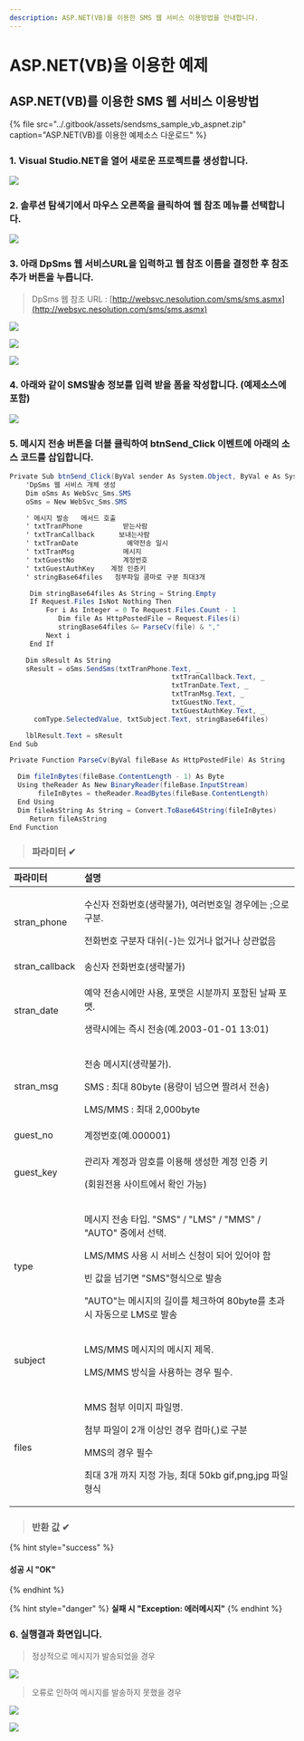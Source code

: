 ```yaml
---
description: ASP.NET(VB)를 이용한 SMS 웹 서비스 이용방법을 안내합니다.
---
```


# ASP.NET\(VB\)을 이용한 예제

## ASP.NET\(VB\)를 이용한 SMS 웹 서비스 이용방법

{% file src="../.gitbook/assets/sendsms\_sample\_vb\_aspnet.zip" caption="ASP.NET\(VB\)를 이용한 예제소스 다운로드" %}

### 1. Visual Studio.NET을 열어 새로운 프로젝트를 생성합니다.

![](../.gitbook/assets/asp_vb_1%20%282%29%20%282%29%20%282%29.png)

### 2. 솔루션 탐색기에서 마우스 오른쪽을 클릭하여 웹 참조 메뉴를 선택합니다.

![](../.gitbook/assets/asp_vb_2%20%282%29%20%282%29%20%282%29.png)

### 3. 아래 DpSms 웹 서비스URL을 입력하고 웹 참조 이름을 결정한 후 참조 추가 버튼을 누릅니다.

> DpSms 웹 참조 URL : [http://websvc.nesolution.com/sms/sms.asmx](http://websvc.nesolution.com/sms/sms.asmx)​

![](../.gitbook/assets/asp_vb_3%20%282%29%20%282%29%20%282%29%20%281%29.png)

![](../.gitbook/assets/asp_vb_4%20%282%29%20%282%29%20%282%29.png)

![](../.gitbook/assets/asp_vb_5%20%282%29%20%282%29%20%282%29%20%281%29.png)

### 4. 아래와 같이 SMS발송 정보를 입력 받을 폼을 작성합니다. \(예제소스에 포함\)

![](../.gitbook/assets/asp_vb_6%20%282%29%20%282%29%20%282%29.png)

### 5. 메시지 전송 버튼을 더블 클릭하여 btnSend\_Click 이벤트에 아래의 소스 코드를 삽입합니다.

```csharp
Private Sub btnSend_Click(ByVal sender As System.Object, ByVal e As System.EventArgs) Handles btnSend.Click
    'DpSms 웹 서비스 개체 생성
    Dim oSms As WebSvc_Sms.SMS
    oSms = New WebSvc_Sms.SMS

    ' 메시지 발송   메서드 호출
    ' txtTranPhone          받는사람
    ' txtTranCallback      보내는사람
    ' txtTranDate            예약전송 일시
    ' txtTranMsg            메시지
    ' txtGuestNo            계정번호
    ' txtGuestAuthKey    계정 인증키
    ' stringBase64files   첨부파일 콤마로 구분 최대3개

     Dim stringBase64files As String = String.Empty
     If Request.Files IsNot Nothing Then
         For i As Integer = 0 To Request.Files.Count - 1
            Dim file As HttpPostedFile = Request.Files(i)
            stringBase64files &= ParseCv(file) & ","
         Next i
     End If

    Dim sResult As String
    sResult = oSms.SendSms(txtTranPhone.Text, _
                                        txtTranCallback.Text, _
                                        txtTranDate.Text, _
                                        txtTranMsg.Text, _
                                        txtGuestNo.Text, _
                                        txtGuestAuthKey.Text, _
      comType.SelectedValue, txtSubject.Text, stringBase64files)

    lblResult.Text = sResult
End Sub

Private Function ParseCv(ByVal fileBase As HttpPostedFile) As String

  Dim fileInBytes(fileBase.ContentLength - 1) As Byte
  Using theReader As New BinaryReader(fileBase.InputStream)
       fileInBytes = theReader.ReadBytes(fileBase.ContentLength)
  End Using
  Dim fileAsString As String = Convert.ToBase64String(fileInBytes)
     Return fileAsString
End Function
```

> ### **파라미터** ✔

<table>
  <thead>
    <tr>
      <th style="text-align:left"><b>&#xD30C;&#xB77C;&#xBBF8;&#xD130;</b>
      </th>
      <th style="text-align:left"><b>&#xC124;&#xBA85;</b>
      </th>
    </tr>
  </thead>
  <tbody>
    <tr>
      <td style="text-align:left">stran_phone</td>
      <td style="text-align:left">
        <p>&#xC218;&#xC2E0;&#xC790; &#xC804;&#xD654;&#xBC88;&#xD638;(&#xC0DD;&#xB7B5;&#xBD88;&#xAC00;),
          &#xC5EC;&#xB7EC;&#xBC88;&#xD638;&#xC77C; &#xACBD;&#xC6B0;&#xC5D0;&#xB294;
          ;&#xC73C;&#xB85C; &#xAD6C;&#xBD84;.</p>
        <p>&#xC804;&#xD654;&#xBC88;&#xD638; &#xAD6C;&#xBD84;&#xC790; &#xB300;&#xC26C;(-)&#xB294;
          &#xC788;&#xAC70;&#xB098; &#xC5C6;&#xAC70;&#xB098; &#xC0C1;&#xAD00;&#xC5C6;&#xC74C;</p>
      </td>
    </tr>
    <tr>
      <td style="text-align:left">stran_callback</td>
      <td style="text-align:left">&#xC1A1;&#xC2E0;&#xC790; &#xC804;&#xD654;&#xBC88;&#xD638;(&#xC0DD;&#xB7B5;&#xBD88;&#xAC00;)</td>
    </tr>
    <tr>
      <td style="text-align:left">stran_date</td>
      <td style="text-align:left">
        <p>&#xC608;&#xC57D; &#xC804;&#xC1A1;&#xC2DC;&#xC5D0;&#xB9CC; &#xC0AC;&#xC6A9;,
          &#xD3EC;&#xB9F7;&#xC740; &#xC2DC;&#xBD84;&#xAE4C;&#xC9C0; &#xD3EC;&#xD568;&#xB41C;
          &#xB0A0;&#xC9DC; &#xD3EC;&#xB9F7;.</p>
        <p>&#xC0DD;&#xB7B5;&#xC2DC;&#xC5D0;&#xB294; &#xC989;&#xC2DC; &#xC804;&#xC1A1;(&#xC608;.2003-01-01
          13:01)</p>
      </td>
    </tr>
    <tr>
      <td style="text-align:left">stran_msg</td>
      <td style="text-align:left">
        <p>&#xC804;&#xC1A1; &#xBA54;&#xC2DC;&#xC9C0;(&#xC0DD;&#xB7B5;&#xBD88;&#xAC00;).</p>
        <p>SMS : &#xCD5C;&#xB300; 80byte (&#xC6A9;&#xB7C9;&#xC774; &#xB118;&#xC73C;&#xBA74;
          &#xC9E4;&#xB824;&#xC11C; &#xC804;&#xC1A1;)</p>
        <p>LMS/MMS : &#xCD5C;&#xB300; 2,000byte</p>
      </td>
    </tr>
    <tr>
      <td style="text-align:left">guest_no</td>
      <td style="text-align:left">&#xACC4;&#xC815;&#xBC88;&#xD638;(&#xC608;.000001)</td>
    </tr>
    <tr>
      <td style="text-align:left">guest_key</td>
      <td style="text-align:left">
        <p>&#xAD00;&#xB9AC;&#xC790; &#xACC4;&#xC815;&#xACFC; &#xC554;&#xD638;&#xB97C;
          &#xC774;&#xC6A9;&#xD574; &#xC0DD;&#xC131;&#xD55C; &#xACC4;&#xC815; &#xC778;&#xC99D;
          &#xD0A4;</p>
        <p>(&#xD68C;&#xC6D0;&#xC804;&#xC6A9; &#xC0AC;&#xC774;&#xD2B8;&#xC5D0;&#xC11C;
          &#xD655;&#xC778; &#xAC00;&#xB2A5;)</p>
      </td>
    </tr>
    <tr>
      <td style="text-align:left">type</td>
      <td style="text-align:left">
        <p>&#xBA54;&#xC2DC;&#xC9C0; &#xC804;&#xC1A1; &#xD0C0;&#xC785;. &quot;SMS&quot;
          / &quot;LMS&quot; / &quot;MMS&quot; / &quot;AUTO&quot; &#xC911;&#xC5D0;&#xC11C;
          &#xC120;&#xD0DD;.</p>
        <p>LMS/MMS &#xC0AC;&#xC6A9; &#xC2DC; &#xC11C;&#xBE44;&#xC2A4; &#xC2E0;&#xCCAD;&#xC774;
          &#xB418;&#xC5B4; &#xC788;&#xC5B4;&#xC57C; &#xD568;</p>
        <p>&#xBE48; &#xAC12;&#xC744; &#xB118;&#xAE30;&#xBA74; &quot;SMS&quot;&#xD615;&#xC2DD;&#xC73C;&#xB85C;
          &#xBC1C;&#xC1A1;</p>
        <p>&quot;AUTO&quot;&#xB294; &#xBA54;&#xC2DC;&#xC9C0;&#xC758; &#xAE38;&#xC774;&#xB97C;
          &#xCCB4;&#xD06C;&#xD558;&#xC5EC; 80byte&#xB97C; &#xCD08;&#xACFC; &#xC2DC;
          &#xC790;&#xB3D9;&#xC73C;&#xB85C; LMS&#xB85C; &#xBC1C;&#xC1A1;</p>
      </td>
    </tr>
    <tr>
      <td style="text-align:left">subject</td>
      <td style="text-align:left">
        <p>LMS/MMS &#xBA54;&#xC2DC;&#xC9C0;&#xC758; &#xBA54;&#xC2DC;&#xC9C0; &#xC81C;&#xBAA9;.</p>
        <p>LMS/MMS &#xBC29;&#xC2DD;&#xC744; &#xC0AC;&#xC6A9;&#xD558;&#xB294; &#xACBD;&#xC6B0;
          &#xD544;&#xC218;.</p>
      </td>
    </tr>
    <tr>
      <td style="text-align:left">files</td>
      <td style="text-align:left">
        <p>MMS &#xCCA8;&#xBD80; &#xC774;&#xBBF8;&#xC9C0; &#xD30C;&#xC77C;&#xBA85;.</p>
        <p>&#xCCA8;&#xBD80; &#xD30C;&#xC77C;&#xC774; 2&#xAC1C; &#xC774;&#xC0C1;&#xC778;
          &#xACBD;&#xC6B0; &#xCEF4;&#xB9C8;(,)&#xB85C; &#xAD6C;&#xBD84;</p>
        <p>MMS&#xC758; &#xACBD;&#xC6B0; &#xD544;&#xC218;</p>
        <p>&#xCD5C;&#xB300; 3&#xAC1C; &#xAE4C;&#xC9C0; &#xC9C0;&#xC815; &#xAC00;&#xB2A5;,
          &#xCD5C;&#xB300; 50kb gif,png,jpg &#xD30C;&#xC77C;&#xD615;&#xC2DD;</p>
      </td>
    </tr>
  </tbody>
</table>

> ### **반환 값** ✔

{% hint style="success" %}
#### 성공 시    "OK"
{% endhint %}

{% hint style="danger" %}
**실패 시 "Exception: 에러메시지"**
{% endhint %}

### 6. 실행결과 화면입니다.

> 정상적으로 메시지가 발송되었을 경우

![](https://gblobscdn.gitbook.com/assets%2F-Mi_8LPPppX55FEwiSXr%2F-MitjzRZvtLoYKG1sP4Z%2F-MitkuNWdiRRkQoDnWrV%2Faspnet_8.png?alt=media&token=86418e41-759c-4c63-856a-4843f26b554b)

> 오류로 인하여 메시지를 발송하지 못했을 경우

![](https://gblobscdn.gitbook.com/assets%2F-Mi_8LPPppX55FEwiSXr%2F-MitjzRZvtLoYKG1sP4Z%2F-MitkuNXMMyJJ4oWr20t%2Faspnet_9.png?alt=media&token=ba1fbb17-ff42-4c12-bb6f-e21a9dc04729)

![](https://gblobscdn.gitbook.com/assets%2F-Mi_8LPPppX55FEwiSXr%2F-MitjzRZvtLoYKG1sP4Z%2F-MitkuNYhpaUzYrDQ2nf%2Faspnet_10.png?alt=media&token=a4aa77e4-bf0f-4081-aaeb-60dc11c2ae24)

